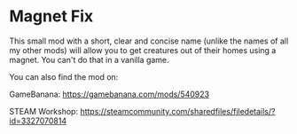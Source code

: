 # Magnet Fix

This small mod with a short, clear and concise name (unlike the names of all my other mods) will allow you to get creatures out of their homes using a magnet. You can't do that in a vanilla game.

You can also find the mod on:

GameBanana: https://gamebanana.com/mods/540923

STEAM Workshop: https://steamcommunity.com/sharedfiles/filedetails/?id=3327070814
